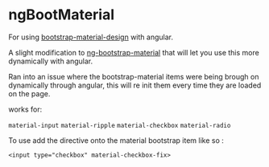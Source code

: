 # ngBootMaterial

For using [bootstrap-material-design](https://github.com/FezVrasta/bootstrap-material-design) with angular.

A slight modification to [ng-bootstrap-material](https://github.com/nosedive25/ng-bootstrap-material) that will let you use this more dynamically with angular.

Ran into an issue where the bootstrap-material items were being brough on dynamically through angular, this will re init them every time they are loaded on the page.

works for:

`material-input`
`material-ripple`
`material-checkbox`
`material-radio`


To use add the directive onto the material bootstrap item like so :

   `<input type="checkbox" material-checkbox-fix>`



